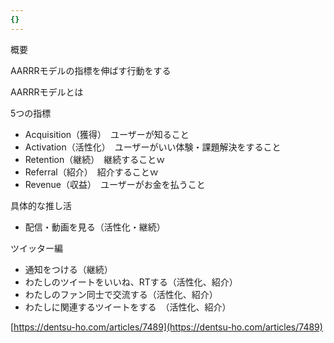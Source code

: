 ```yaml
---
{}
---
```

  

概要

AARRRモデルの指標を伸ばす行動をする

AARRRモデルとは

5つの指標

- Acquisition（獲得）　ユーザーが知ること
- Activation（活性化）　ユーザーがいい体験・課題解決をすること
- Retention（継続）　継続することｗ
- Referral（紹介）　紹介することｗ
- Revenue（収益）　ユーザーがお金を払うこと

  

  

具体的な推し活

- 配信・動画を見る（活性化・継続）

ツイッター編

- 通知をつける（継続）
- わたしのツイートをいいね、RTする（活性化、紹介）
- わたしのファン同士で交流する（活性化、紹介）
- わたしに関連するツイートをする　（活性化、紹介）

  

[https://dentsu-ho.com/articles/7489](https://dentsu-ho.com/articles/7489)